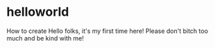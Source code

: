 # helloworld
How to create
Hello folks, it's my first time here!
Please don't bitch too much and be kind with me!
